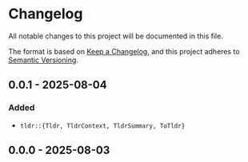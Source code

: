 # Changelog

All notable changes to this project will be documented in this file.

The format is based on [Keep a Changelog](https://keepachangelog.com/en/1.0.0/),
and this project adheres to [Semantic Versioning](https://semver.org/spec/v2.0.0.html).

## 0.0.1 - 2025-08-04
### Added
- `tldr::{Tldr, TldrContext, TldrSummary, ToTldr}`

## 0.0.0 - 2025-08-03
